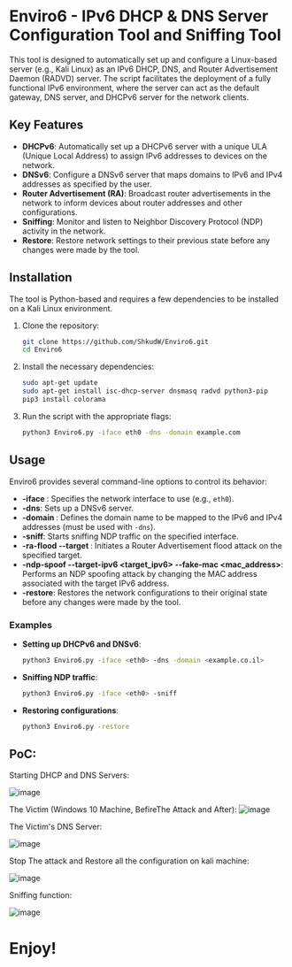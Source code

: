 # Enviro6 -  IPv6 DHCP & DNS Server Configuration Tool and Sniffing Tool


This tool is designed to automatically set up and configure a Linux-based server (e.g., Kali Linux) as an IPv6 DHCP, DNS, and Router Advertisement Daemon (RADVD) server. The script facilitates the deployment of a fully functional IPv6 environment, where the server can act as the default gateway, DNS server, and DHCPv6 server for the network clients.

## Key Features

- **DHCPv6**: Automatically set up a DHCPv6 server with a unique ULA (Unique Local Address) to assign IPv6 addresses to devices on the network.
- **DNSv6**: Configure a DNSv6 server that maps domains to IPv6 and IPv4 addresses as specified by the user.
- **Router Advertisement (RA)**: Broadcast router advertisements in the network to inform devices about router addresses and other configurations.
- **Sniffing**: Monitor and listen to Neighbor Discovery Protocol (NDP) activity in the network.
- **Restore**: Restore network settings to their previous state before any changes were made by the tool.

## Installation

The tool is Python-based and requires a few dependencies to be installed on a Kali Linux environment.

1. Clone the repository:
    ```bash
    git clone https://github.com/ShkudW/Enviro6.git
    cd Enviro6
    ```

2. Install the necessary dependencies:
    ```bash
    sudo apt-get update
    sudo apt-get install isc-dhcp-server dnsmasq radvd python3-pip
    pip3 install colorama
    ```

3. Run the script with the appropriate flags:
    ```bash
    python3 Enviro6.py -iface eth0 -dns -domain example.com
    ```

## Usage

Enviro6 provides several command-line options to control its behavior:

- **-iface <interface>**: Specifies the network interface to use (e.g., `eth0`).
- **-dns**: Sets up a DNSv6 server.
- **-domain <domain>**: Defines the domain name to be mapped to the IPv6 and IPv4 addresses (must be used with `-dns`).
- **-sniff**: Starts sniffing NDP traffic on the specified interface.
- **-ra-flood --target <target>**: Initiates a Router Advertisement flood attack on the specified target.
- **-ndp-spoof --target-ipv6 <target_ipv6> --fake-mac <mac_address>**: Performs an NDP spoofing attack by changing the MAC address associated with the target IPv6 address.
- **-restore**: Restores the network configurations to their original state before any changes were made by the tool.

### Examples

- **Setting up DHCPv6 and DNSv6**:
    ```bash
    python3 Enviro6.py -iface <eth0> -dns -domain <example.co.il>
    ```

- **Sniffing NDP traffic**:
    ```bash
    python3 Enviro6.py -iface <eth0> -sniff
    ```

- **Restoring configurations**:
    ```bash
    python3 Enviro6.py -restore
    ```

## PoC:

Starting DHCP and DNS Servers:

![image](https://github.com/user-attachments/assets/077d080a-a7eb-4abd-92e4-a07c0b784fd3)


The Victim (Windows 10 Machine, BefireThe Attack and After):
![image](https://github.com/user-attachments/assets/ed9288f4-05ac-438b-9c6d-8d597aebbda5)


The Victim's DNS Server:

![image](https://github.com/user-attachments/assets/38f5e133-d930-488d-bde9-7504c7563d32)


Stop The attack and Restore all the configuration on kali machine:

![image](https://github.com/user-attachments/assets/72ed76a9-709b-4721-97dc-885711f2a936)


Sniffing function:

![image](https://github.com/user-attachments/assets/e037883e-c98a-46aa-8f6c-206c5a8cf739)


# Enjoy!

